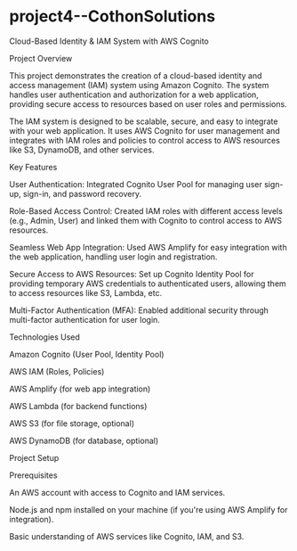 # project4--CothonSolutions

Cloud-Based Identity & IAM System with AWS Cognito

Project Overview

This project demonstrates the creation of a cloud-based identity and access management (IAM) system using Amazon Cognito. The system handles user authentication and authorization for a web application, providing secure access to resources based on user roles and permissions.

The IAM system is designed to be scalable, secure, and easy to integrate with your web application. It uses AWS Cognito for user management and integrates with IAM roles and policies to control access to AWS resources like S3, DynamoDB, and other services.

Key Features

User Authentication: Integrated Cognito User Pool for managing user sign-up, sign-in, and password recovery.

Role-Based Access Control: Created IAM roles with different access levels (e.g., Admin, User) and linked them with Cognito to control access to AWS resources.

Seamless Web App Integration: Used AWS Amplify for easy integration with the web application, handling user login and registration.

Secure Access to AWS Resources: Set up Cognito Identity Pool for providing temporary AWS credentials to authenticated users, allowing them to access resources like S3, Lambda, etc.

Multi-Factor Authentication (MFA): Enabled additional security through multi-factor authentication for user login.


Technologies Used

Amazon Cognito (User Pool, Identity Pool)

AWS IAM (Roles, Policies)

AWS Amplify (for web app integration)

AWS Lambda (for backend functions)

AWS S3 (for file storage, optional)

AWS DynamoDB (for database, optional)


Project Setup

Prerequisites

An AWS account with access to Cognito and IAM services.

Node.js and npm installed on your machine (if you're using AWS Amplify for integration).

Basic understanding of AWS services like Cognito, IAM, and S3.

